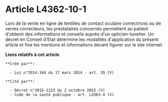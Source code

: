 # Article L4362-10-1

Lors de la vente en ligne de lentilles de contact oculaire correctrices ou de verres correcteurs, les prestataires concernés
permettent au patient d'obtenir des informations et conseils auprès d'un opticien-lunetier. Un décret en Conseil d'Etat
détermine les modalités d'application du présent article et fixe les mentions et informations devant figurer sur le site
internet.

**Liens relatifs à cet article**

	**Créé par**:

	  - Loi n°2014-344 du 17 mars 2014 - art. 39 (V)

	**Cité par**:

	  - Décret n°2015-1223 du 2 octobre 2015 (V)
	  - Code de la santé publique - art. L4363-4 (V)
